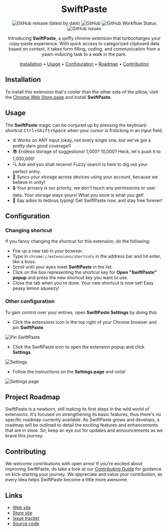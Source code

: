 <div align="center">

# SwiftPaste

  ![GitHub release (latest by date)](https://img.shields.io/github/v/release/fralleee/swiftpaste)
  ![GitHub](https://img.shields.io/github/license/fralleee/swiftpaste)
  ![GitHub Workflow Status](https://img.shields.io/github/actions/workflow/status/fralleee/swiftpaste/build-and-test.yml)
  ![GitHub issues](https://img.shields.io/github/issues/fralleee/swiftpaste)
  
  Introducing **SwiftPaste**, a spiffy chrome extension that turbocharges your copy-paste experience. With quick access to categorized clipboard data based on context, it takes form filling, coding, and communication from a yawn-inducing task to a walk in the park. 

  [Installation](#installation) •
  [Usage](#usage) •
  [Configuration](#configuration) •
  [Roadmap](#project-roadmap) •
  [Contributing](#contributing)

</div>

## Installation
To install this extension that's cooler than the other side of the pillow, visit the [Chrome Web Store page](https://chrome.google.com/webstore/detail/swiftpaste/ocamjpjndljkgcoeadplclcoiepjicgj/) and install **SwiftPaste**.

## Usage
The **SwiftPaste** magic can be conjured up by pressing the keyboard shortcut <kbd>Ctrl+Shift+Space</kbd> when your cursor is frolicking in an input field. 
- 🌐 Works on ANY input (okay, not every single one, but we've got a pretty darn good coverage!)
- 📚 Endless storage of suggestions! 1,000? 10,000? Heck, let's push it to 1,000,000!
- 🔍 Ask and you shall receive! Fuzzy search is here to dig out your perfect entry.
- 🔄 Syncs your storage across devices using your account, because we believe in unity!
- 🔒 Your privacy is our priority, we don't touch any permissions or user data. Your storage stays yours! What you store is what you get!
- 🎉 Say adios to tedious typing! Get SwiftPaste now, and stay free forever!

## Configuration

### Changing shortcut
If you fancy changing the shortcut for this extension, do the following:
- Fire up a new tab in your browser.
- Type in `chrome://extensions/shortcuts` in the address bar and hit enter, like a boss.
- Scroll until your eyes meet **SwiftPaste** in the list.
- Click on the box representing the shortcut key for **Open "SwiftPaste" popup** and press the new shortcut key you want to use.
- Close the tab when you're done. Your new shortcut is now set! Easy peasy lemon squeezy!

### Other configuration
To gain control over your entries, open **SwiftPaste Settings** by doing this:
  - Click the extensions icon in the top right of your Chrome browser and pin **SwiftPaste**.

  ![Pin SwiftPaste](https://github.com/Fralleee/SwiftPaste/assets/6375613/f5a6e2e9-0c39-4389-8bae-67a936a19afb)
  - Click the SwiftPaste icon to open the extension popup and click **Settings**.

  ![Settings](https://github.com/Fralleee/SwiftPaste/assets/6375613/8a565560-391f-41f1-9c7e-58521a54a882)
  - Follow the instructions on the **Settings page** and voila!

  ![Settings page](https://github.com/Fralleee/SwiftPaste/assets/6375613/b888cb15-0489-4fdf-bb0e-428513394df7)

## Project Roadmap
SwiftPaste is a newborn, still making its first steps in the wild world of extensions. It's focused on strengthening its basic features, thus there's no specific roadmap currently available. 
As SwiftPaste grows and develops, a roadmap will be outlined to detail the exciting features and enhancements that are in store. So, keep an eye out for updates and announcements as we brave this journey.

## Contributing
We welcome contributions with open arms! If you're excited about improving SwiftPaste, do take a look at our [Contributing Guide](CONTRIBUTING.md) for guidance on kick-starting your journey.
We appreciate and value your contribution, as every idea helps SwiftPaste become a little more awesome.

## Links
* [Web site](https://fralle.net/)
* [Store site](https://chrome.google.com/webstore/detail/swiftpaste/ocamjpjndljkgcoeadplclcoiepjicgj/)
* [Issue tracker](https://github.com/Fralleee/SwiftPaste/issues)
* [Source code](https://github.com/Fralleee/SwiftPaste)
